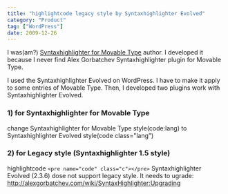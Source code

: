 ```yaml
---
title: "highlightcode legacy style by Syntaxhighlighter Evolved"
category: "Product"
tag: ["WordPress"]
date: 2009-12-26
---
```

I was(am?) <a href="/portfolio/movabletype/syntaxhighlighter/">Syntaxhighlighter for Movable Type</a> author. I developed it because I never find Alex Gorbatchev Syntaxhighlighter plugin for Movable Type.

I used the Syntaxhighlighter Evolved on WordPress.  I have to make it apply to some entries of Movable Type. Then, I developed two plugins work with Syntaxhighlighter Evolved.

### 1) for Syntaxhighlighter for Movable Type

change Syntaxhighlighter for Movable Type style(code:lang) to Syntaxhighlighter Evolved style(code class="lang")

<script src="https://gist.github.com/253118.js?file=syntaxhighlighter-for-movable-type-to-evolved.php"></script>

### 2) for Legacy style (Syntaxhighlighter 1.5 style)

highlightcode ``<pre name="code" class="c"></pre>``
Syntaxhighlighter Evolved (2.3.6) dose not support legacy style. It needs to ugrade:
<a href="http://alexgorbatchev.com/wiki/SyntaxHighlighter:Upgrading">http://alexgorbatchev.com/wiki/SyntaxHighlighter:Upgrading</a>

<script src="https://gist.github.com/263869.js?file=syntaxhighlighter-for-legacy.php"></script>



